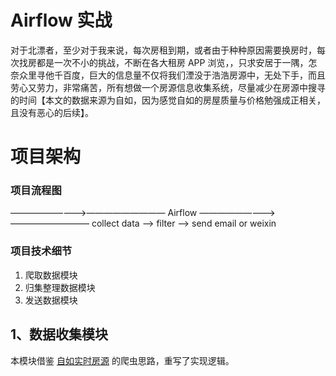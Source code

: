 # Airflow 实战

对于北漂者，至少对于我来说，每次房租到期，或者由于种种原因需要换房时，每次找房都是一次不小的挑战，不断在各大租房 APP 浏览，，只求安居于一隅，怎奈众里寻他千百度，巨大的信息量不仅将我们湮没于浩浩房源中，无处下手，而且劳心又劳力，非常痛苦，所有想做一个房源信息收集系统，尽量减少在房源中搜寻的时间【本文的数据来源为自如，因为感觉自如的房屋质量与价格勉强成正相关，且没有恶心的后续】。

# 项目架构

### 项目流程图
—————————>————————— Airflow —————————>—————————
collect data ——> filter ——> send email or weixin

### 项目技术细节
1. 爬取数据模块
2. 归集整理数据模块
3. 发送数据模块

## 1、数据收集模块

本模块借鉴 [自如实时房源](https://github.com/facert/ziroom_realtime_spider.git) 的爬虫思路，重写了实现逻辑。
